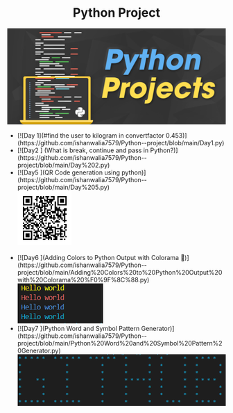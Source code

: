 <h1 align="center">Python Project</h1>
<img src="PythonProjects11.png">
<ul>
<li> [![Day 1](#find the user to kilogram in convertfactor 0.453)](https://github.com/ishanwalia7579/Python--project/blob/main/Day1.py)<br></li>
<li> [![Day2 ] (What is break, continue and pass in Python?)](https://github.com/ishanwalia7579/Python--project/blob/main/Day%202.py)</li>
<li>[![Day5 ](QR Code generation using python)](https://github.com/ishanwalia7579/Python--project/blob/main/Day%205.py)
<br> <img src="linkdin.png" width="125px"></li><br>
<li>[![Day6 ](Adding Colors to Python Output with Colorama 🌈)](https://github.com/ishanwalia7579/Python--project/blob/main/Adding%20Colors%20to%20Python%20Output%20with%20Colorama%20%F0%9F%8C%88.py)<br><img src="color full print.png"></li>
<li>[![Day7 ](Python Word and Symbol Pattern Generator)](https://github.com/ishanwalia7579/Python--project/blob/main/Python%20Word%20and%20Symbol%20Pattern%20Generator.py)<br><img src="github print for star.png"></li>
